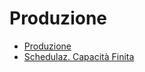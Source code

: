 # Produzione
- [Produzione](DocumentazioneSmeUP/DOC_OPE/000060/P5/_sidebar.md)
- [Schedulaz. Capacità Finita](DocumentazioneSmeUP/DOC_OPE/000060/S5/_sidebar.md)
